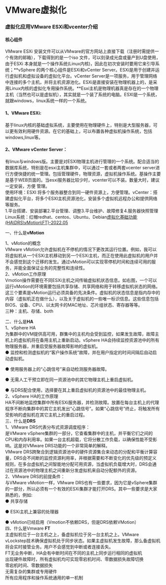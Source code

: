 # VMware虚拟化

### 虚拟化应用VMware ESXi和vcenter介绍

#### 核心组件

VMware ESXi 安装文件可以从VMware的官方网站上直接下载（注册时需提供一个有效的邮箱），下载得到的是一个iso 文件，可以刻录成光盘或量产到U盘使用，由于ESXi 本身就是一个操作系统(Linux内核)，因此在初次安装时要用它来引导系统；**vSphere 的两个核心组件是ESXi和vCenter Server。ESXi是用于创建并运行虚拟机和虚拟设备的虚拟化平台。vCenter Server是一项服务，用于管理网络中连接的多个主机，并将主机资源池化。ESXi是直接安装在物理机器上的，是采用Linux内核的虚拟化专用操作系统。**Esxi主机是物理机器真是存在的一个物理主机（当然也可以是虚拟机），其实就是一个装了系统的电脑。ESXI是一个系统，就跟windows，linux系统一样的一个系统。

#### 1、VMware ESXi:

基于linux内核的基础虚拟系统，主要使用在物理硬件上，特别是大型服务器，可以更有效利用硬件资源。在它的基础上，可以布置各种虚拟机操作系统，包括windows,linux等。

#### 2、VMware vCenter Server：

有linux与windows版。主要是对ESXI物理主机进行管理的一个系统。配合适当的数据库系统，特别是在esxi主机集群中，可以通过一套或者两套vcenter server进行方便快捷的统一管理。包括管理硬件，物理资源，虚拟机操作系统。基操作主要是基于WEB页面的。当esxi服务器比较少时，vcenter可以不装。数量大时，建议一定安装，方便 管理。\
使用环境：ESXI 将多个服务器整合到同一硬件资源上，方便管理。vCenter：搭建虚拟化平台，将多个ESXI主机资源池化，安装多个虚拟机远程办公和提供网络等服务。\
1.平台搭建、安装部署2.平台管理、调整3.平台维护、故障修复4.服务器快照管理Linux系统：红帽redhat、centos、Ubuntu、Debian[虚拟化基础功能(HA\DRS\vMotion\FT)-2022.05](https://www.bilibili.com/read/cv16886425/)

一、什么是**vMotion**

1、vMotion的概念\
VMware vMotion允许虚拟机在不停机的情况下更改其运行位置。例如，我可以将虚拟机从一个ESXi主机移动到另一个ESXi主机，而正在使用此虚拟机的用户并不会感觉到这个迁移的发生。通过vMotion可以实现零停机时间和连续可用的服务，并能全面保证业务的完整性和连续性。\
2、vMotion工作原理\
Vmotion操作需要在不同ESXi主机之间传输虚拟机状态信息。如右图，一个可以运行vMotion的环境需要包括共享存储、共享网络和用于转移虚拟机状态的网络。这三个要素是vMotion运行必须具备的先决条件。虚拟机的状态信息是指内存中的内容（虚拟机正在做什么），以及关于虚拟机的一些唯一标识信息。这些信息包括BIOS、设备、CPU、以太网卡的MAC地址、芯片组状态、寄存器等等。\
三种：主机、存储、both

二、什么是**HA**\
1、vSphere HA\
为集群中的VM提供高可用，群集中的主机均会受到监控，如果发生故障，故障主机上的虚拟机将在备用主机上重新启动。vSphere HA会持续监控资源池中的所有物理服务器，并重启受服务器故障影响的虚拟机。\
● 监控和检测虚拟机的“客户操作系统”故障，并在用户指定的时间间隔后自动启动虚拟机。

● 使用服务器上的“心跳信号”来自动检测服务器故障。

● 无需人工干预立即在同一资源池中的其它物理主机上重启虚拟机。

● 与DRS配合使用，选择要在其上重启虚拟机的资源池中的最佳物理主机。\
2、vSphere HA的工作原理\
HA不间断地监控集群中所有ESXi服务器，并检测故障。放置在每台主机上的代理程序不断向集群中的其它主机发出“心跳信号”。如果“心跳信号”终止，将触发所有受影响的虚拟机在其它主机上的重启过程。\
三、什么是**DRS**\
1、VMware DRS代表分布式资源调度程序：\
是VMware vSphere集群的一部分，它查看集群中的主机，并平衡它们之间的CPU和内存利用率。如果一台主机超载，它将分散工作负载，以确保性能不受影响。这是对VMware DRS功能的一个非常简单的解释。\
VMware DRS跨聚合到逻辑资源池中的硬件资源集合来动态的分配和平衡计算容量，DRS会不间断的监控资源利用率，并根据需要和不断变化的优先级的预定义规则，在多台虚拟机之间智能地分配可用资源，当虚拟机负载增大时，DRS会通过在资源池中的物理主机之间重新分发虚拟机来自动分配额外的资源。\
2、VMware DRS的前提条件：\
与VMware vMotion一样，VMware DRS也有一些要求，因为它是vSphere集群的一部分，所以必须有一个有效的ESXi集群才能打开DRS。其中一些要求是大家熟悉的，例如:\
&#x20; ● 共享存储&#x20;

&#x20;● ESXi主机上兼容的处理器 &#x20;

● vMotion已经启用（Vmotion不依赖DRS，但是DRS依赖VMotion）\
四、什么是Vmware **FT**\
主虚拟机位于一台主机之上，备虚拟机位于另一台主机之上。VMware vLockstep技术确保虚拟机处于同步状态。如果主虚拟机发生故障，那么备虚拟机将会实时接管业务。用户不会感觉到中断或者连接丢失。\
FT无业务中断，HA会有中断时间在不同的主机上同步运行相同的虚拟机\
出现硬件故障时，所有虚拟机均可实现零宕机时间、零数据损失故障切换\
零宕机时间、零数据损失\
无需复杂的集群或专用硬件\
所有应用程序和操作系统通用的单一机制
